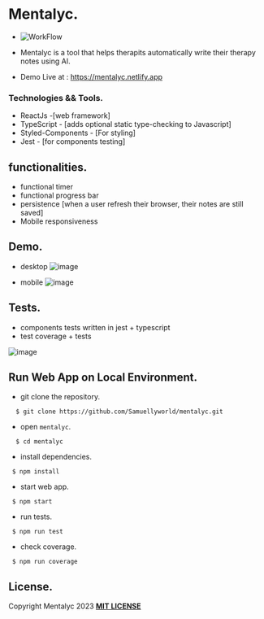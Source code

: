 # Mentalyc.
- ![WorkFlow](https://github.com/Samuellyworld/mentalyc/blob/main/.github/workflows/eslint.yml/badge.svg)

- Mentalyc is a tool that helps therapits automatically write their therapy notes using AI.
- Demo Live at : https://mentalyc.netlify.app


### Technologies && Tools.
- ReactJs -[web framework]
- TypeScript - [adds optional static type-checking to Javascript]
- Styled-Components - [For styling]
- Jest - [for components testing]


## functionalities.
- functional timer
- functional progress bar
- persistence [when a user refresh their browser, their notes are still saved]
- Mobile responsiveness

## Demo.

* desktop
![image](https://i.postimg.cc/LXD6tj0K/Screenshot-2023-03-09-at-05-49-18.png)

* mobile
![image](https://i.postimg.cc/C5Wyk1Yp/IMG-8372.png)

## Tests.

- components tests written in jest + typescript
- test coverage + tests

![image](https://i.postimg.cc/NG704fVM/Screenshot-2023-03-09-at-01-51-57.png)

## Run Web App on Local Environment.

* git clone the repository.

```
  $ git clone https://github.com/Samuellyworld/mentalyc.git
```

- open `mentalyc`.

```
  $ cd mentalyc
```

- install dependencies.
```
 $ npm install
```

- start web app.

```
 $ npm start
```

- run tests.

```
 $ npm run test
```

- check coverage.

```
 $ npm run coverage
```

## License.

Copyright Mentalyc 2023 [**MIT LICENSE**](/LICENSE)
